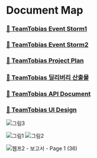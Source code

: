 # Document Map

### <a href="https://lucid.app/lucidspark/b1a54dd4-6af1-4289-b8f4-6f5e424e9eca/edit?viewport_loc=-64074%2C-23453%2C180544%2C94691%2C0_0&invitationId=inv_0021ef95-4084-443f-ab26-8fe867aaba2b">📑 TeamTobias Event Storm1</a>

### <a href="https://lucid.app/lucidspark/9c0f0429-931e-4214-ad14-50d2d34c8dc7/edit?viewport_loc=-62974%2C-15050%2C31758%2C37647%2C0_0&invitationId=inv_6fb1fa47-096d-4e51-867d-a6a0688f89a7">📑 TeamTobias Event Storm2</a>

### <a href="https://docs.google.com/document/d/1LjLXu1h9YedN6k5wVyDohNSnhSKWZdMrXFdzHOmjqP4/edit?usp=sharing">📑 TeamTobias Project Plan</a>

### <a href="https://docs.google.com/document/d/1z0dmOXMOI8bYtGv3EmK0s5OMABML1IjpU5YiMaBqoO8/edit?usp=sharing">📑 TeamTobias 딜리버리 산출물</a>

### <a href="https://docs.google.com/spreadsheets/d/1q6MVIjNOgXmOh6OkNUHk78AwVqbJ46vdswTZDlWD_GE/edit?usp=sharing">📑 TeamTobias API Document</a>

### <a href="https://www.figma.com/file/XTqDeITWqvwl121WOw3aVK/TeamTobias?type=design&node-id=0%3A1&t=RGLYnd4YQ7WQazFJ-1">📑 TeamTobias UI Design</a>




![그림3](https://user-images.githubusercontent.com/46955032/203273339-2c6f6e93-32a3-46d9-8908-89cb882d9f08.png)


![그림1](https://user-images.githubusercontent.com/46955032/203825665-c8d665f9-bd32-45df-aecf-8c5e950dea5a.png)
![그림2](https://user-images.githubusercontent.com/46955032/203825978-6105ae76-f440-4d4f-ad17-b1a2b5fee76e.png)

![웹프2 - 보고서 - Page 1 (36)](https://user-images.githubusercontent.com/46955032/210129191-a80a925d-73a1-4b67-b2b0-b159e4ca1e89.png)




